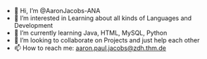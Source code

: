 - 👋 Hi, I’m @AaronJacobs-ANA
- 👀 I’m interested in Learning about all kinds of Languages and Development 
- 🌱 I’m currently learning Java, HTML, MySQL, Python 
- 💞️ I’m looking to collaborate on Projects and just help each other
- 📫 How to reach me: aaron.paul.jacobs@zdh.thm.de

<!---
AaronJacobs-ANA/AaronJacobs-ANA is a ✨ special ✨ repository because its `README.md` (this file) appears on your GitHub profile.
You can click the Preview link to take a look at your changes.
--->
